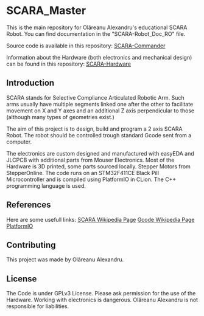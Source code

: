 # SCARA_Master

This is the main repository for Olăreanu Alexandru's educational SCARA Robot.
You can find documentation in the "SCARA-Robot_Doc_RO" file.

Source code is available in this repository: [SCARA-Commander](https://github.com/Olareanu/SCARA-Commander)

Information about the Hardware (both electronics and mechanical design) can be found in this repository: [SCARA-Hardware](https://github.com/Olareanu/SCARA-Hardware)

## Introduction
SCARA stands for Selective Compliance Articulated Robotic Arm. Such arms usually have multiple segments linked one after the other to facilitate movement on X and Y axes and an additional Z axis perpendicular to those (although many types of geometries exist.)

The aim of this project is to design, build and program a 2 axis SCARA Robot. The robot should be controlled trough standard Gcode sent from a computer.

The electronics are custom designed and manufactured with easyEDA and JLCPCB with additional parts from Mouser Electronics. Most of the Hardware is 3D printed, some parts sourced locally. Stepper Motors from StepperOnline. The code runs on an STM32F411CE Black Pill Microcontroller and is compiled using PlatformIO in CLion. The C++ programming language is used.

## References
Here are some usefull links:
[SCARA Wikipedia Page](https://en.wikipedia.org/wiki/G-code)
[Gcode Wikipedia Page](https://en.wikipedia.org/wiki/G-code)
[PlatformIO](https://platformio.org/)

## Contributing
This project was made by Olăreanu Alexandru.

## License
The Code is under GPLv3 License. Please ask permission for the use of the Hardware. Working with electronics is dangerous. Olăreanu Alexandru is not responsible for liabilities.
